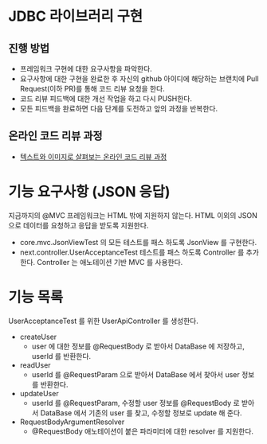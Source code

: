 # JDBC 라이브러리 구현
## 진행 방법
* 프레임워크 구현에 대한 요구사항을 파악한다.
* 요구사항에 대한 구현을 완료한 후 자신의 github 아이디에 해당하는 브랜치에 Pull Request(이하 PR)를 통해 코드 리뷰 요청을 한다.
* 코드 리뷰 피드백에 대한 개선 작업을 하고 다시 PUSH한다.
* 모든 피드백을 완료하면 다음 단계를 도전하고 앞의 과정을 반복한다.

## 온라인 코드 리뷰 과정
* [텍스트와 이미지로 살펴보는 온라인 코드 리뷰 과정](https://github.com/next-step/nextstep-docs/tree/master/codereview)


# 기능 요구사항 (JSON 응답)
지금까지의 @MVC 프레임워크는 HTML 밖에 지원하지 않는다. HTML 이외의 JSON 으로 데이터를 요청하고 응답을 받도록 지원한다.
- core.mvc.JsonViewTest 의 모든 테스트를 패스 하도록 JsonView 를 구현한다.
- next.controller.UserAcceptanceTest 테스트를 패스 하도록 Controller 를 추가한다. Controller 는 애노테이션 기반 MVC 를 사용한다.

# 기능 목록
UserAcceptanceTest 를 위한 UserApiController 를 생성한다.
- createUser
  - user 에 대한 정보를 @RequestBody 로 받아서 DataBase 에 저장하고, userId 를 반환한다.
- readUser
  - userId 를 @RequestParam 으로 받아서 DataBase 에서 찾아서 user 정보를 반환한다.
- updateUser
  - userId 를 @RequestParam, 수정할 user 정보를 @RequestBody 로 받아서 DataBase 에서 기존의 user 를 찾고, 수정할 정보로 update 해 준다. 
- RequestBodyArgumentResolver
  - @RequestBody 애노테이션이 붙은 파라미터에 대한 resolver 를 지원한다.